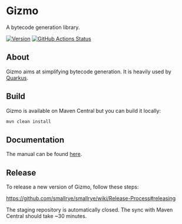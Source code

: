 # Gizmo

A bytecode generation library.

[![Version](https://img.shields.io/maven-central/v/io.quarkus.gizmo/gizmo?logo=apache-maven&style=for-the-badge)](https://search.maven.org/artifact/io.quarkus.gizmo/gizmo)
[![GitHub Actions Status](<https://img.shields.io/github/actions/workflow/status/quarkusio/gizmo/build.yml?branch=main&logo=GitHub&style=for-the-badge>)](https://github.com/quarkusio/gizmo/actions?query=workflow%3A%22Gizmo+2+CI%22)

## About

Gizmo aims at simplifying bytecode generation.
It is heavily used by [Quarkus](https://quarkus.io).
 
## Build

Gizmo is available on Maven Central but you can build it locally:

```bash
mvn clean install
```

## Documentation

The manual can be found [here](MANUAL.adoc).

## Release

To release a new version of Gizmo, follow these steps:

https://github.com/smallrye/smallrye/wiki/Release-Process#releasing

The staging repository is automatically closed. The sync with Maven Central should take ~30 minutes.
